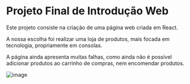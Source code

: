 # Projeto Final de Introdução Web

Este projeto consiste na criação de uma página web criada em React. 

A nossa escolha foi realizar uma loja de produtos, mais focada em tecnologia, propriamente em consolas.

A página ainda apresenta muitas falhas, como ainda não é possível adicionar produtos ao carrinho de compras, nem encomendar produtos.

![image](https://github.com/brnas02/IWProjetoFinal/assets/128045820/a612af10-d5ed-47d6-88d7-0ea09ad7b150)
